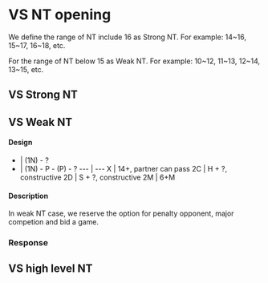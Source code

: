 VS NT opening
=============
We define the range of NT include 16 as Strong NT.
For example: 14~16, 15~17, 16~18, etc.

For the range of NT below 15 as Weak NT.
For example: 10~12, 11~13, 12~14, 13~15, etc.



VS Strong NT
------------



VS Weak NT
----------

#### Design
 -  | (1N) - ?
 -  | (1N) - P - (P) - ?
--- | ---
X   | 14+, partner can pass
2C  | H + ?, constructive
2D  | S + ?, constructive
2M  | 6+M

#### Description
In weak NT case, we reserve the option for penalty opponent, major competion and bid a game.


### Response


VS high level NT
----------------
